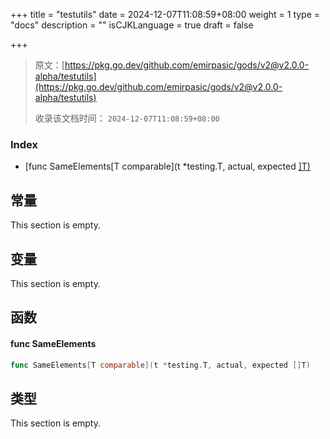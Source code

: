 +++
title = "testutils"
date = 2024-12-07T11:08:59+08:00
weight = 1
type = "docs"
description = ""
isCJKLanguage = true
draft = false

+++

> 原文：[https://pkg.go.dev/github.com/emirpasic/gods/v2@v2.0.0-alpha/testutils](https://pkg.go.dev/github.com/emirpasic/gods/v2@v2.0.0-alpha/testutils)
>
> 收录该文档时间： `2024-12-07T11:08:59+08:00`

### Index 

- [func SameElements[T comparable](t *testing.T, actual, expected [\]T)](https://pkg.go.dev/github.com/emirpasic/gods/v2@v2.0.0-alpha/testutils#SameElements)

## 常量

This section is empty.

## 变量 

This section is empty.

## 函数 

#### func SameElements 

``` go
func SameElements[T comparable](t *testing.T, actual, expected []T)
```

## 类型 

This section is empty.
